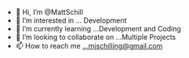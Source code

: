 - 👋 Hi, I’m @MattSchill
- 👀 I’m interested in ... Development
- 🌱 I’m currently learning ...Development and Coding
- 💞️ I’m looking to collaborate on ...Multiple Projects
- 📫 How to reach me ...mjschilling@gmail.com

<!---
MattSchill/MattSchill is a ✨ special ✨ repository because its `README.md` (this file) appears on your GitHub profile.
You can click the Preview link to take a look at your changes.
--->

